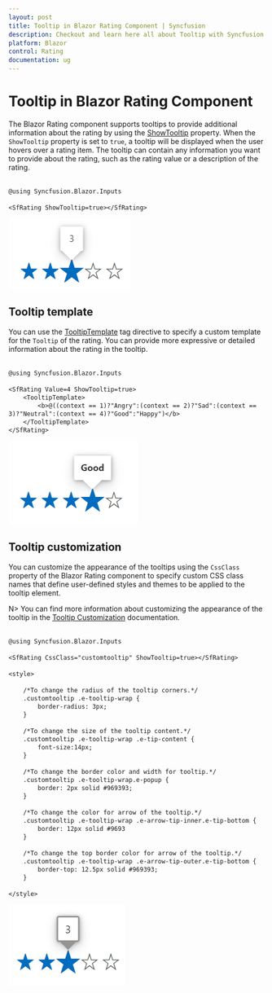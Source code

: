 ```yaml
---
layout: post
title: Tooltip in Blazor Rating Component | Syncfusion
description: Checkout and learn here all about Tooltip with Syncfusion Blazor Rating component in Blazor Server App and Blazor WebAssembly App.
platform: Blazor
control: Rating
documentation: ug
---
```


# Tooltip in Blazor Rating Component

The Blazor Rating component supports tooltips to provide additional information about the rating by using the [ShowTooltip](https://help.syncfusion.com/cr/blazor/Syncfusion.Blazor.Inputs.SfRating.html#Syncfusion_Blazor_Inputs_SfRating_ShowTooltip) property. When the `ShowTooltip` property is set to `true`, a tooltip will be displayed when the user hovers over a rating item. The tooltip can contain any information you want to provide about the rating, such as the rating value or a description of the rating.

```cshtml

@using Syncfusion.Blazor.Inputs

<SfRating ShowTooltip=true></SfRating>

```

![Blazor Rating Component with Tooltip](./images/blazor-rating-tooltip.png)

## Tooltip template

You can use the [TooltipTemplate](https://help.syncfusion.com/cr/blazor/Syncfusion.Blazor.Inputs.SfRating.html#Syncfusion_Blazor_Inputs_SfRating_TooltipTemplate) tag directive to specify a custom template for the `Tooltip` of the rating. You can provide more expressive or detailed information about the rating in the tooltip.

```cshtml

@using Syncfusion.Blazor.Inputs

<SfRating Value=4 ShowTooltip=true>
    <TooltipTemplate>
        <b>@((context == 1)?"Angry":(context == 2)?"Sad":(context == 3)?"Neutral":(context == 4)?"Good":"Happy")</b>
    </TooltipTemplate>
</SfRating>

```

![Blazor Rating Component with Tooltip Template](./images/blazor-rating-tooltip-template.png)

## Tooltip customization

You can customize the appearance of the tooltips using the `CssClass` property of the Blazor Rating component to specify custom CSS class names that define user-defined styles and themes to be applied to the tooltip element.

N> You can find more information about customizing the appearance of the tooltip in the [Tooltip Customization](https://blazor.syncfusion.com/documentation/tooltip/style) documentation.

```cshtml

@using Syncfusion.Blazor.Inputs

<SfRating CssClass="customtooltip" ShowTooltip=true></SfRating>

<style>

    /*To change the radius of the tooltip corners.*/
    .customtooltip .e-tooltip-wrap {
        border-radius: 3px;
    }

    /*To change the size of the tooltip content.*/
    .customtooltip .e-tooltip-wrap .e-tip-content {
        font-size:14px;
    }

    /*To change the border color and width for tooltip.*/
    .customtooltip .e-tooltip-wrap.e-popup {
        border: 2px solid #969393;
    }

    /*To change the color for arrow of the tooltip.*/
    .customtooltip .e-tooltip-wrap .e-arrow-tip-inner.e-tip-bottom {
        border: 12px solid #9693
    }

    /*To change the top border color for arrow of the tooltip.*/
    .customtooltip .e-tooltip-wrap .e-arrow-tip-outer.e-tip-bottom {
        border-top: 12.5px solid #969393;
    }

</style>

```

![Blazor Rating Component with Tooltip Customization](./images/blazor-rating-custom-tooltip.png)